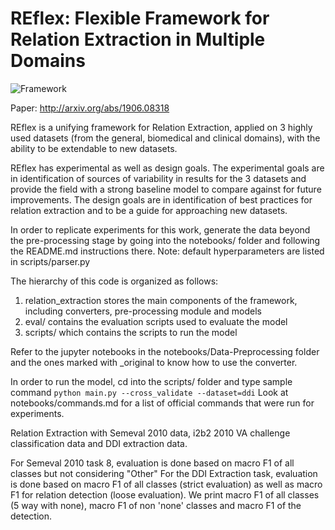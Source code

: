 # REflex: Flexible Framework for Relation Extraction in Multiple Domains


![Framework](https://github.com/geetickachauhan/relation-extraction/blob/master/img/framework.png)

Paper: http://arxiv.org/abs/1906.08318

REflex is a unifying framework for Relation Extraction, applied on 3 highly used datasets (from the general, biomedical and clinical domains), with the ability to be extendable to new datasets.

REflex has experimental as well as design goals. The experimental goals are in identification of sources of variability in results for the 3 datasets and provide the field with a strong baseline model to compare against for future improvements. The design goals are in identification of best practices for relation extraction and to be a guide for approaching new datasets.

In order to replicate experiments for this work, generate the data beyond the pre-processing stage by going into the notebooks/ folder and following the README.md instructions there. Note: default hyperparameters are listed in scripts/parser.py

The hierarchy of this code is organized as follows:
1. relation_extraction stores the main components of the framework, including converters, pre-processing module and models
2. eval/ contains the evaluation scripts used to evaluate the model
3. scripts/ which contains the scripts to run the model

Refer to the jupyter notebooks in the notebooks/Data-Preprocessing folder and the ones marked with _original to know how to use the converter.

In order to run the model, cd into the scripts/ folder and type sample command ```python main.py --cross_validate --dataset=ddi``` Look at notebooks/commands.md for a list of official commands that were run for experiments. 

Relation Extraction with Semeval 2010 data, i2b2 2010 VA challenge classification data and DDI extraction data.

For Semeval 2010 task 8, evaluation is done based on macro F1 of all classes but not considering "Other"
For the DDI Extraction task, evaluation is done based on macro F1 of all classes (strict evaluation) as well
as macro F1 for relation detection (loose evaluation). We print macro F1 of all classes (5 way with none),
macro F1 of non 'none' classes and macro F1 of the detection. 
